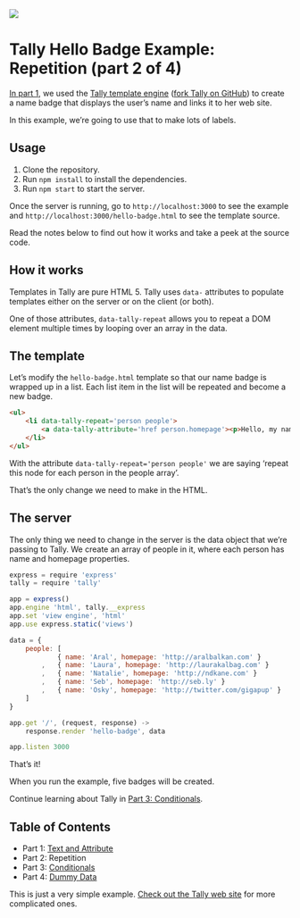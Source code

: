 <img src='http://aralbalkan.com/images/tally-label-printer.png'>

Tally Hello Badge Example: Repetition (part 2 of 4)
===

[In part 1](https://github.com/aral/tally-hello-badge-1-text-and-attribute), we used the [Tally template engine](http://tally.jit.su) ([fork Tally on GitHub](https://github.com/aral/tally)) to create a name badge that displays the user’s name and links it to her web site.

In this example, we’re going to use that to make lots of labels.

Usage
---

1. Clone the repository.
2. Run ```npm install``` to install the dependencies.
2. Run ```npm start``` to start the server.

Once the server is running, go to ```http://localhost:3000``` to see the example and ```http://localhost:3000/hello-badge.html``` to see the template source.

Read the notes below to find out how it works and take a peek at the source code.

How it works
---

Templates in Tally are pure HTML 5. Tally uses ```data-``` attributes to populate templates either on the server or on the client (or both).

One of those attributes, ```data-tally-repeat``` allows you to repeat a DOM element multiple times by looping over an array in the data.

The template
---

Let’s modify the ```hello-badge.html``` template so that our name badge is wrapped up in a list. Each list item in the list will be repeated and become a new badge.

```html
<ul>
	<li data-tally-repeat='person people'>
		<a data-tally-attribute='href person.homepage'><p>Hello, my name is <span data-tally-text='person.name'>Inigo Montoya</span></p></a>
	</li>
</ul>
```

With the attribute ```data-tally-repeat='person people'``` we are saying ‘repeat this node for each person in the people array’.

That’s the only change we need to make in the HTML.

The server
---

The only thing we need to change in the server is the data object that we’re passing to Tally. We create an array of people in it, where each person has name and homepage properties.

```javascript
express = require 'express'
tally = require 'tally'

app = express()
app.engine 'html', tally.__express
app.set 'view engine', 'html'
app.use express.static('views')

data = {
	people: [
			{ name: 'Aral', homepage: 'http://aralbalkan.com' }
		,	{ name: 'Laura', homepage: 'http://laurakalbag.com' }
		, 	{ name: 'Natalie', homepage: 'http://ndkane.com' }
		, 	{ name: 'Seb', homepage: 'http://seb.ly' }
		,	{ name: 'Osky', homepage: 'http://twitter.com/gigapup' }
	]
}

app.get '/', (request, response) ->
	response.render 'hello-badge', data

app.listen 3000
```

That’s it!

When you run the example, five badges will be created.

Continue learning about Tally in [Part 3: Conditionals](https://github.com/aral/tally-hello-badge-3-conditionals).

Table of Contents
---

* Part 1: [Text and Attribute](https://github.com/aral/tally-hello-badge-1-text-and-attribute)
* Part 2: Repetition
* Part 3: [Conditionals](https://github.com/aral/tally-hello-badge-3-conditionals)
* Part 4: [Dummy Data](https://github.com/aral/tally-hello-badge-4-dummy-data)


This is just a very simple example. [Check out the Tally web site](http://tally.jit.su) for more complicated ones.
